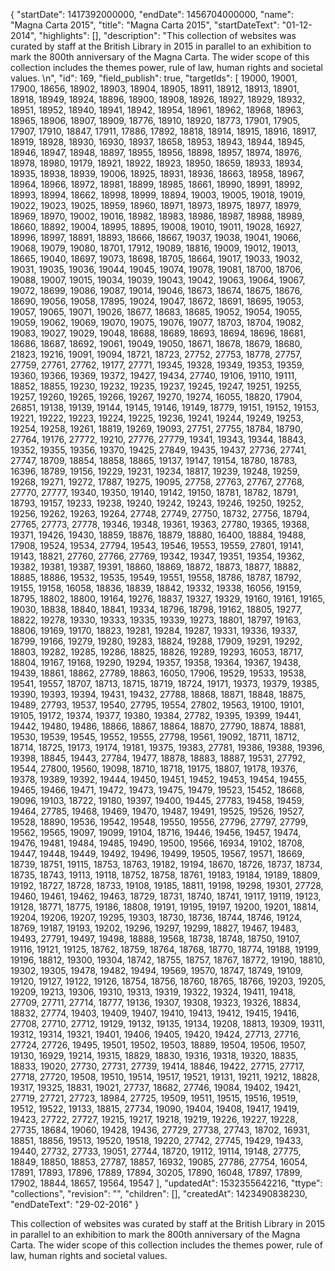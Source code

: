 {
  "startDate": 1417392000000, 
  "endDate": 1456704000000, 
  "name": "Magna Carta 2015", 
  "title": "Magna Carta 2015", 
  "startDateText": "01-12-2014", 
  "highlights": [], 
  "description": "This collection of websites was curated by staff at the British Library in 2015 in parallel to an exhibition  to mark the 800th anniversary of the Magna Carta. The wider scope of this collection includes the themes power, rule of law, human rights and societal values. \n", 
  "id": 169, 
  "field_publish": true, 
  "targetIds": [
    19000, 
    19001, 
    17900, 
    18656, 
    18902, 
    18903, 
    18904, 
    18905, 
    18911, 
    18912, 
    18913, 
    18901, 
    18918, 
    18949, 
    18924, 
    18896, 
    18900, 
    18908, 
    18926, 
    18927, 
    18929, 
    18932, 
    18951, 
    18952, 
    18940, 
    18941, 
    18942, 
    18954, 
    18961, 
    18962, 
    18968, 
    18963, 
    18965, 
    18906, 
    18907, 
    18909, 
    18776, 
    18910, 
    18920, 
    18773, 
    17901, 
    17905, 
    17907, 
    17910, 
    18847, 
    17911, 
    17886, 
    17892, 
    18818, 
    18914, 
    18915, 
    18916, 
    18917, 
    18919, 
    18928, 
    18930, 
    16930, 
    18937, 
    18658, 
    18953, 
    18943, 
    18944, 
    18945, 
    18946, 
    18947, 
    18948, 
    18897, 
    18955, 
    18956, 
    18898, 
    18957, 
    18974, 
    18976, 
    18978, 
    18980, 
    19179, 
    18921, 
    18922, 
    18923, 
    18950, 
    18659, 
    18933, 
    18934, 
    18935, 
    18938, 
    18939, 
    19006, 
    18925, 
    18931, 
    18936, 
    18663, 
    18958, 
    18967, 
    18964, 
    18966, 
    18972, 
    18981, 
    18899, 
    18985, 
    18661, 
    18990, 
    18991, 
    18992, 
    18993, 
    18994, 
    18662, 
    18998, 
    18999, 
    18894, 
    19003, 
    19005, 
    19018, 
    19019, 
    19022, 
    19023, 
    19025, 
    18959, 
    18960, 
    18971, 
    18973, 
    18975, 
    18977, 
    18979, 
    18969, 
    18970, 
    19002, 
    19016, 
    18982, 
    18983, 
    18986, 
    18987, 
    18988, 
    18989, 
    18660, 
    18892, 
    19004, 
    18995, 
    18895, 
    19008, 
    19010, 
    19011, 
    19028, 
    16927, 
    18996, 
    18997, 
    18891, 
    18893, 
    18666, 
    18667, 
    19037, 
    19038, 
    19041, 
    19066, 
    19068, 
    19079, 
    19080, 
    18701, 
    17912, 
    19089, 
    18816, 
    19009, 
    19012, 
    19013, 
    18665, 
    19040, 
    18697, 
    19073, 
    18698, 
    18705, 
    18664, 
    19017, 
    19033, 
    19032, 
    19031, 
    19035, 
    19036, 
    19044, 
    19045, 
    19074, 
    19078, 
    19081, 
    18700, 
    18706, 
    19088, 
    19007, 
    19015, 
    19034, 
    19039, 
    19043, 
    19042, 
    19063, 
    19064, 
    19067, 
    19072, 
    18699, 
    19086, 
    19087, 
    19014, 
    19046, 
    18673, 
    18674, 
    18675, 
    18676, 
    18690, 
    19056, 
    19058, 
    17895, 
    19024, 
    19047, 
    18672, 
    18691, 
    18695, 
    19053, 
    19057, 
    19065, 
    19071, 
    19026, 
    18677, 
    18683, 
    18685, 
    19052, 
    19054, 
    19055, 
    19059, 
    19062, 
    19069, 
    19070, 
    19075, 
    19076, 
    19077, 
    18703, 
    18704, 
    19082, 
    19083, 
    19027, 
    19029, 
    19048, 
    18688, 
    18689, 
    18693, 
    18694, 
    18696, 
    18681, 
    18686, 
    18687, 
    18692, 
    19061, 
    19049, 
    19050, 
    18671, 
    18678, 
    18679, 
    18680, 
    21823, 
    19216, 
    19091, 
    19094, 
    18721, 
    18723, 
    27752, 
    27753, 
    18778, 
    27757, 
    27759, 
    27761, 
    27762, 
    19177, 
    27771, 
    19345, 
    19328, 
    19349, 
    19353, 
    19359, 
    19360, 
    19366, 
    19369, 
    19372, 
    19427, 
    19434, 
    27740, 
    19106, 
    19110, 
    19111, 
    18852, 
    18855, 
    19230, 
    19232, 
    19235, 
    19237, 
    19245, 
    19247, 
    19251, 
    19255, 
    19257, 
    19260, 
    19265, 
    19266, 
    19267, 
    19270, 
    19274, 
    16055, 
    18820, 
    17904, 
    26851, 
    19138, 
    19139, 
    19144, 
    19145, 
    19146, 
    19149, 
    18779, 
    19151, 
    19152, 
    19153, 
    19221, 
    19222, 
    19223, 
    19224, 
    19225, 
    19236, 
    19241, 
    19244, 
    19249, 
    19253, 
    19254, 
    19258, 
    19261, 
    18819, 
    19269, 
    19093, 
    27751, 
    27755, 
    18784, 
    18790, 
    27764, 
    19176, 
    27772, 
    19210, 
    27776, 
    27779, 
    19341, 
    19343, 
    19344, 
    18843, 
    19352, 
    19355, 
    19356, 
    19370, 
    19425, 
    27849, 
    19435, 
    19437, 
    27736, 
    27741, 
    27747, 
    18709, 
    18854, 
    18858, 
    18865, 
    19137, 
    19147, 
    19154, 
    18780, 
    18783, 
    16396, 
    18789, 
    19156, 
    19229, 
    19231, 
    19234, 
    18817, 
    19239, 
    19248, 
    19259, 
    19268, 
    19271, 
    19272, 
    17887, 
    19275, 
    19095, 
    27758, 
    27763, 
    27767, 
    27768, 
    27770, 
    27777, 
    19340, 
    19350, 
    19140, 
    19142, 
    19150, 
    18781, 
    18782, 
    18791, 
    18793, 
    19157, 
    19233, 
    19238, 
    19240, 
    19242, 
    19243, 
    19246, 
    19250, 
    19252, 
    19256, 
    19262, 
    19263, 
    19264, 
    27748, 
    27749, 
    27750, 
    18732, 
    27756, 
    18794, 
    27765, 
    27773, 
    27778, 
    19346, 
    19348, 
    19361, 
    19363, 
    27780, 
    19365, 
    19368, 
    19371, 
    19426, 
    19430, 
    18859, 
    18876, 
    18879, 
    18880, 
    16400, 
    18884, 
    19488, 
    17908, 
    19524, 
    19534, 
    27794, 
    19543, 
    19546, 
    19553, 
    19559, 
    27801, 
    19141, 
    19143, 
    18821, 
    27760, 
    27766, 
    27769, 
    19342, 
    19347, 
    19351, 
    19354, 
    19362, 
    19382, 
    19381, 
    19387, 
    19391, 
    18860, 
    18869, 
    18872, 
    18873, 
    18877, 
    18882, 
    18885, 
    18886, 
    19532, 
    19535, 
    19549, 
    19551, 
    19558, 
    18786, 
    18787, 
    18792, 
    19155, 
    19158, 
    16058, 
    18836, 
    18839, 
    18842, 
    19332, 
    19338, 
    16056, 
    19159, 
    18795, 
    18802, 
    18800, 
    19164, 
    19276, 
    18837, 
    19327, 
    19329, 
    19160, 
    19161, 
    19165, 
    19030, 
    18838, 
    18840, 
    18841, 
    19334, 
    18796, 
    18798, 
    19162, 
    18805, 
    19277, 
    18822, 
    19278, 
    19330, 
    19333, 
    19335, 
    19339, 
    19273, 
    18801, 
    18797, 
    19163, 
    18806, 
    19169, 
    19170, 
    18823, 
    19281, 
    19284, 
    19287, 
    19331, 
    19336, 
    19337, 
    18799, 
    19166, 
    19279, 
    19280, 
    19283, 
    18824, 
    19288, 
    17909, 
    19291, 
    19292, 
    18803, 
    19282, 
    19285, 
    19286, 
    18825, 
    18826, 
    19289, 
    19293, 
    16053, 
    18717, 
    18804, 
    19167, 
    19168, 
    19290, 
    19294, 
    19357, 
    19358, 
    19364, 
    19367, 
    19438, 
    19439, 
    18861, 
    18862, 
    27789, 
    18863, 
    16050, 
    17906, 
    19529, 
    19533, 
    19538, 
    19541, 
    19557, 
    18707, 
    18713, 
    18715, 
    18719, 
    18724, 
    19171, 
    19373, 
    19379, 
    19385, 
    19390, 
    19393, 
    19394, 
    19431, 
    19432, 
    27788, 
    18868, 
    18871, 
    18848, 
    18875, 
    19489, 
    27793, 
    19537, 
    19540, 
    27795, 
    19554, 
    27802, 
    19563, 
    19100, 
    19101, 
    19105, 
    19172, 
    19374, 
    19377, 
    19380, 
    19384, 
    27782, 
    19395, 
    19399, 
    19441, 
    19442, 
    19480, 
    19486, 
    18866, 
    18867, 
    18864, 
    18870, 
    27790, 
    18874, 
    18881, 
    19530, 
    19539, 
    19545, 
    19552, 
    19555, 
    27798, 
    19561, 
    19092, 
    18711, 
    18712, 
    18714, 
    18725, 
    19173, 
    19174, 
    19181, 
    19375, 
    19383, 
    27781, 
    19386, 
    19388, 
    19396, 
    19398, 
    18845, 
    19443, 
    27784, 
    19477, 
    18878, 
    18883, 
    18887, 
    19531, 
    27792, 
    19544, 
    27800, 
    19560, 
    19098, 
    18710, 
    18718, 
    19175, 
    18807, 
    19178, 
    19376, 
    19378, 
    19389, 
    19392, 
    19444, 
    19450, 
    19451, 
    19452, 
    19453, 
    19454, 
    19455, 
    19465, 
    19466, 
    19471, 
    19472, 
    19473, 
    19475, 
    19479, 
    19523, 
    15452, 
    18668, 
    19096, 
    19103, 
    18722, 
    19180, 
    19397, 
    19400, 
    19445, 
    27783, 
    19458, 
    19459, 
    19464, 
    27785, 
    19468, 
    19469, 
    19470, 
    19487, 
    19491, 
    19525, 
    19526, 
    19527, 
    19528, 
    18890, 
    19536, 
    19542, 
    19548, 
    19550, 
    19556, 
    27796, 
    27797, 
    27799, 
    19562, 
    19565, 
    19097, 
    19099, 
    19104, 
    18716, 
    19446, 
    19456, 
    19457, 
    19474, 
    19476, 
    19481, 
    19484, 
    19485, 
    19490, 
    19500, 
    19566, 
    16934, 
    19102, 
    18708, 
    19447, 
    19448, 
    19449, 
    19492, 
    19496, 
    19499, 
    19505, 
    19567, 
    19571, 
    18669, 
    18739, 
    18751, 
    19115, 
    18753, 
    18763, 
    19182, 
    19194, 
    18670, 
    18726, 
    18737, 
    18734, 
    18735, 
    18743, 
    19113, 
    19118, 
    18752, 
    18758, 
    18761, 
    19183, 
    19184, 
    19189, 
    18809, 
    19192, 
    18727, 
    18728, 
    18733, 
    19108, 
    19185, 
    18811, 
    19198, 
    19298, 
    19301, 
    27728, 
    19460, 
    19461, 
    19462, 
    19463, 
    18729, 
    18731, 
    18740, 
    18741, 
    19117, 
    19119, 
    19123, 
    19128, 
    18771, 
    18775, 
    19186, 
    18808, 
    19191, 
    19195, 
    19197, 
    19200, 
    19201, 
    18814, 
    19204, 
    19206, 
    19207, 
    19295, 
    19303, 
    18730, 
    18736, 
    18744, 
    18746, 
    19124, 
    18769, 
    19187, 
    19193, 
    19202, 
    19296, 
    19297, 
    19299, 
    18827, 
    19467, 
    19483, 
    19493, 
    27791, 
    19497, 
    19498, 
    18888, 
    19568, 
    18738, 
    18748, 
    18750, 
    19107, 
    19116, 
    19121, 
    19125, 
    18762, 
    18759, 
    18764, 
    18768, 
    18770, 
    18774, 
    19188, 
    19199, 
    19196, 
    18812, 
    19300, 
    19304, 
    18742, 
    18755, 
    18757, 
    18767, 
    18772, 
    19190, 
    18810, 
    19302, 
    19305, 
    19478, 
    19482, 
    19494, 
    19569, 
    19570, 
    18747, 
    18749, 
    19109, 
    19120, 
    19127, 
    19122, 
    19126, 
    18754, 
    18756, 
    18760, 
    18765, 
    18766, 
    19203, 
    19205, 
    19209, 
    19213, 
    19306, 
    19310, 
    19313, 
    19319, 
    19322, 
    19324, 
    19411, 
    19418, 
    27709, 
    27711, 
    27714, 
    18777, 
    19136, 
    19307, 
    19308, 
    19323, 
    19326, 
    18834, 
    18832, 
    27774, 
    19403, 
    19409, 
    19407, 
    19410, 
    19413, 
    19412, 
    19415, 
    19416, 
    27708, 
    27710, 
    27712, 
    19129, 
    19132, 
    19135, 
    19134, 
    19208, 
    18813, 
    19309, 
    19311, 
    19312, 
    19314, 
    19321, 
    19401, 
    19406, 
    19405, 
    19420, 
    19424, 
    27713, 
    27716, 
    27724, 
    27726, 
    19495, 
    19501, 
    19502, 
    19503, 
    18889, 
    19504, 
    19506, 
    19507, 
    19130, 
    16929, 
    19214, 
    19315, 
    18829, 
    18830, 
    19316, 
    19318, 
    19320, 
    18835, 
    18833, 
    19020, 
    27730, 
    27731, 
    27739, 
    19414, 
    18846, 
    19422, 
    27715, 
    27717, 
    27718, 
    27720, 
    19508, 
    19510, 
    19514, 
    19517, 
    19521, 
    19131, 
    19211, 
    19212, 
    18828, 
    19317, 
    19325, 
    18831, 
    19021, 
    27737, 
    18682, 
    27746, 
    19084, 
    19402, 
    19421, 
    27719, 
    27721, 
    27723, 
    18984, 
    27725, 
    19509, 
    19511, 
    19515, 
    19516, 
    19519, 
    19512, 
    19522, 
    19133, 
    18815, 
    27734, 
    19090, 
    19404, 
    19408, 
    19417, 
    19419, 
    19423, 
    27722, 
    27727, 
    19215, 
    19217, 
    19218, 
    19219, 
    19226, 
    19227, 
    19228, 
    27735, 
    18684, 
    19060, 
    19428, 
    19436, 
    27729, 
    27738, 
    27743, 
    18702, 
    16931, 
    18851, 
    18856, 
    19513, 
    19520, 
    19518, 
    19220, 
    27742, 
    27745, 
    19429, 
    19433, 
    19440, 
    27732, 
    27733, 
    19051, 
    27744, 
    18720, 
    19112, 
    19114, 
    19148, 
    27775, 
    18849, 
    18850, 
    18853, 
    27787, 
    18857, 
    16932, 
    19085, 
    27786, 
    27754, 
    16054, 
    17891, 
    17893, 
    17896, 
    17889, 
    17894, 
    30205, 
    17890, 
    16048, 
    17897, 
    17899, 
    17902, 
    18844, 
    18657, 
    19564, 
    19547
  ], 
  "updatedAt": 1532355642216, 
  "ttype": "collections", 
  "revision": "", 
  "children": [], 
  "createdAt": 1423490838230, 
  "endDateText": "29-02-2016"
}

This collection of websites was curated by staff at the British Library in 2015 in parallel to an exhibition  to mark the 800th anniversary of the Magna Carta. The wider scope of this collection includes the themes power, rule of law, human rights and societal values. 
